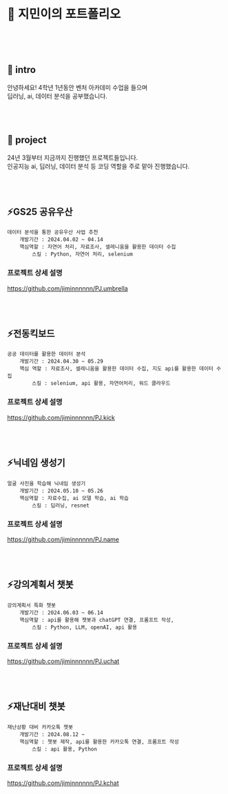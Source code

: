 

<!--## Hi there 👋
**jiminnnnnn/jiminnnnnn** is a ✨ _special_ ✨ repository because its `README.md` (this file) appears on your GitHub profile.

Here are some ideas to get you started:

- 🔭 I’m currently working on ...
- 🌱 I’m currently learning ...
- 👯 I’m looking to collaborate on ...
- 🤔 I’m looking for help with ...
- 💬 Ask me about ...
- 📫 How to reach me: ...
- 😄 Pronouns: ...
- ⚡ Fun fact: ...
-->

# 💬 지민이의 포트폴리오

<br/>
<br/>
<br/>

## 👋 intro
안녕하세요! 4학년 1년동안 벤처 아카데미 수업을 들으며 
<br/>딥러닝, ai, 데이터 분석을 공부했습니다.
<br/>
<br/>
<br/>
<br/>
## 🌱 project
24년 3월부터 지금까지 진행했던 프로젝트들입니다. 
<br/>인공지능 ai, 딥러닝, 데이터 분석 등 코딩 역할을 주로 맡아 진행했습니다.
<br/>
<br/>
<br/>
<br/>
## ⚡GS25 공유우산
	데이터 분석을 통한 공유우산 사업 추천
		개발기간 : 2024.04.02 ~ 04.14
		핵심역할 : 자연어 처리, 자료조사, 셀레니움을 활용한 데이터 수집
			스킬 : Python, 자연어 처리, selenium
   ### 프로젝트 상세 설명
<https://github.com/jiminnnnnn/PJ.umbrella>
<br/>
<br/>
<br/>
<br/>
## ⚡전동킥보드
	공공 데이터를 활용한 데이터 분석
		개발기간 : 2024.04.30 ~ 05.29
		핵심 역할 : 자료조사, 셀레니움을 활용한 데이터 수집, 지도 api를 활용한 데이터 수집
			스킬 : selenium, api 활용, 자연어처리, 워드 클라우드
   ### 프로젝트 상세 설명
<https://github.com/jiminnnnnn/PJ.kick>
<br/>
<br/>
<br/>
<br/>
## ⚡닉네임 생성기
	얼굴 사진을 학습해 닉네임 생성기
		개발기간 : 2024.05.10 ~ 05.26
		핵심역할 : 자료수집, ai 모델 학습, ai 학습
			스킬 : 딥러닝, resnet 
   ### 프로젝트 상세 설명
<https://github.com/jiminnnnnn/PJ.name>
<br/>
<br/>
<br/>
<br/>
## ⚡강의계획서 챗봇
	강의계획서 특화 챗봇
		개발기간 : 2024.06.03 ~ 06.14
		핵심역할 : api를 활용해 챗봇과 chatGPT 연결, 프롬프트 작성,  
			스킬 : Python, LLM, openAI, api 활용
   ### 프로젝트 상세 설명
<https://github.com/jiminnnnnn/PJ.uchat>
<br/>
<br/>
<br/>
<br/>
## ⚡재난대비 챗봇
	재난상황 대비 카카오톡 챗봇
		개발기간 : 2024.08.12 ~ 
		핵심역할 : 챗봇 제작, api를 활용한 카카오톡 연결, 프롬프트 작성
			스킬 : api 활용, Python
   ### 프로젝트 상세 설명
<https://github.com/jiminnnnnn/PJ.kchat>
